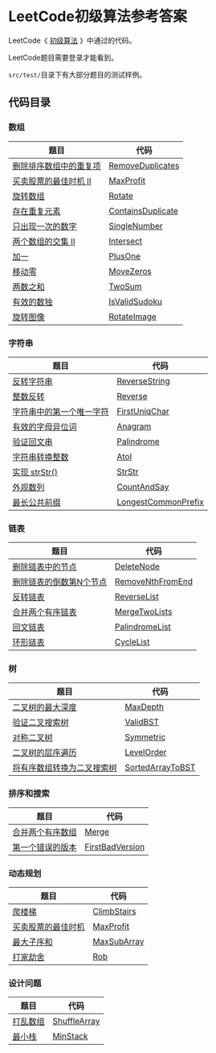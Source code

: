 # LeetCode初级算法参考答案

LeetCode《 [初级算法](https://leetcode-cn.com/leetbook/read/top-interview-questions-easy/) 》中通过的代码。

LeetCode题目需要登录才能看到。

`src/test/`目录下有大部分题目的测试样例。

## 代码目录
### 数组
|题目|代码|
|---|---|
|[删除排序数组中的重复项](https://leetcode-cn.com/leetbook/read/top-interview-questions-easy/x2gy9m/)|[RemoveDuplicates](https://github.com/Germlin/leetcode-top-interview-questions-easy/blob/master/src/main/java/com/germlin/array/RemoveDuplicates.java)|
|[买卖股票的最佳时机 II](https://leetcode-cn.com/leetbook/read/top-interview-questions-easy/x2zsx1/)|[MaxProfit](https://github.com/Germlin/leetcode-top-interview-questions-easy/blob/master/src/main/java/com/germlin/array/MaxProfit.java)|
|[旋转数组](https://leetcode-cn.com/leetbook/read/top-interview-questions-easy/x2skh7/)|[Rotate](https://github.com/Germlin/leetcode-top-interview-questions-easy/blob/master/src/main/java/com/germlin/array/Rotate.java)|
|[存在重复元素](https://leetcode-cn.com/leetbook/read/top-interview-questions-easy/x248f5/)|[ContainsDuplicate](https://github.com/Germlin/leetcode-top-interview-questions-easy/blob/master/src/main/java/com/germlin/array/ContainsDuplicate.java)|
|[只出现一次的数字](https://leetcode-cn.com/leetbook/read/top-interview-questions-easy/x21ib6/)|[SingleNumber](https://github.com/Germlin/leetcode-top-interview-questions-easy/blob/master/src/main/java/com/germlin/array/SingleNumber.java)|
|[两个数组的交集 II](https://leetcode-cn.com/leetbook/read/top-interview-questions-easy/x2y0c2/)|[Intersect](https://github.com/Germlin/leetcode-top-interview-questions-easy/blob/master/src/main/java/com/germlin/array/Intersect.java)|
|[加一](https://leetcode-cn.com/leetbook/read/top-interview-questions-easy/x2cv1c/)|[PlusOne](https://github.com/Germlin/leetcode-top-interview-questions-easy/blob/master/src/main/java/com/germlin/array/PlusOne.java)|
|[移动零](https://leetcode-cn.com/leetbook/read/top-interview-questions-easy/x2ba4i/)|[MoveZeros](https://github.com/Germlin/leetcode-top-interview-questions-easy/blob/master/src/main/java/com/germlin/array/MoveZeros.java)|
|[两数之和](https://leetcode-cn.com/leetbook/read/top-interview-questions-easy/x2jrse/)|[TwoSum](https://github.com/Germlin/leetcode-top-interview-questions-easy/blob/master/src/main/java/com/germlin/array/TwoSum.java)|
|[有效的数独](https://leetcode-cn.com/leetbook/read/top-interview-questions-easy/x2f9gg/)|[IsValidSudoku](https://github.com/Germlin/leetcode-top-interview-questions-easy/blob/master/src/main/java/com/germlin/array/IsValidSudoku.java)|
|[旋转图像](https://leetcode-cn.com/leetbook/read/top-interview-questions-easy/xnhhkv/)|[RotateImage](https://github.com/Germlin/leetcode-top-interview-questions-easy/blob/master/src/main/java/com/germlin/array/RotateImage.java)|

### 字符串
|题目|代码|
|---|---|
|[反转字符串](https://leetcode-cn.com/leetbook/read/top-interview-questions-easy/xnhbqj/)|[ReverseString](https://github.com/Germlin/leetcode-top-interview-questions-easy/blob/master/src/main/java/com/germlin/string/ReverseString.java)|
|[整数反转](https://leetcode-cn.com/leetbook/read/top-interview-questions-easy/xnx13t/)|[Reverse](https://github.com/Germlin/leetcode-top-interview-questions-easy/blob/master/src/main/java/com/germlin/string/Reverse.java)|
|[字符串中的第一个唯一字符](https://leetcode-cn.com/leetbook/read/top-interview-questions-easy/xn5z8r/)|[FirstUniqChar](https://github.com/Germlin/leetcode-top-interview-questions-easy/blob/master/src/main/java/com/germlin/string/FirstUniqChar.java)|
|[有效的字母异位词](https://leetcode-cn.com/leetbook/read/top-interview-questions-easy/xn96us/)|[Anagram](https://github.com/Germlin/leetcode-top-interview-questions-easy/blob/master/src/main/java/com/germlin/string/Anagram.java)|
|[验证回文串](https://leetcode-cn.com/leetbook/read/top-interview-questions-easy/xne8id/)|[Palindrome](https://github.com/Germlin/leetcode-top-interview-questions-easy/blob/master/src/main/java/com/germlin/string/Palindrome.java)|
|[字符串转换整数](https://leetcode-cn.com/leetbook/read/top-interview-questions-easy/xnoilh/)|[AtoI](https://github.com/Germlin/leetcode-top-interview-questions-easy/blob/master/src/main/java/com/germlin/string/AtoI.java)|
|[实现 strStr()](https://leetcode-cn.com/leetbook/read/top-interview-questions-easy/xnr003/)|[StrStr](https://github.com/Germlin/leetcode-top-interview-questions-easy/blob/master/src/main/java/com/germlin/string/StrStr.java)|
|[外观数列](https://leetcode-cn.com/leetbook/read/top-interview-questions-easy/xnpvdm/)|[CountAndSay](https://github.com/Germlin/leetcode-top-interview-questions-easy/blob/master/src/main/java/com/germlin/string/CountAndSay.java)|
|[最长公共前缀](https://leetcode-cn.com/leetbook/read/top-interview-questions-easy/xnmav1/)|[LongestCommonPrefix](https://github.com/Germlin/leetcode-top-interview-questions-easy/blob/master/src/main/java/com/germlin/string/LongestCommonPrefix.java)|

### 链表
|题目|代码|
|---|---|
|[删除链表中的节点](https://leetcode-cn.com/leetbook/read/top-interview-questions-easy/xnarn7/)|[DeleteNode](https://github.com/Germlin/leetcode-top-interview-questions-easy/blob/master/src/main/java/com/germlin/list/DeleteNode.java)|
|[删除链表的倒数第N个节点](https://leetcode-cn.com/leetbook/read/top-interview-questions-easy/xn2925/)|[RemoveNthFromEnd](https://github.com/Germlin/leetcode-top-interview-questions-easy/blob/master/src/main/java/com/germlin/list/RemoveNthFromEnd.java)|
|[反转链表](https://leetcode-cn.com/leetbook/read/top-interview-questions-easy/xnnhm6/)|[ReverseList](https://github.com/Germlin/leetcode-top-interview-questions-easy/blob/master/src/main/java/com/germlin/list/ReverseList.java)|
|[合并两个有序链表](https://leetcode-cn.com/leetbook/read/top-interview-questions-easy/xnnbp2/)|[MergeTwoLists](https://github.com/Germlin/leetcode-top-interview-questions-easy/blob/master/src/main/java/com/germlin/list/MergeTwoLists.java)|
|[回文链表](https://leetcode-cn.com/leetbook/read/top-interview-questions-easy/xnv1oc/)|[PalindromeList](https://github.com/Germlin/leetcode-top-interview-questions-easy/blob/master/src/main/java/com/germlin/list/PalindromeList.java)|
|[环形链表](https://leetcode-cn.com/leetbook/read/top-interview-questions-easy/xnwzei/)|[CycleList](https://github.com/Germlin/leetcode-top-interview-questions-easy/blob/master/src/main/java/com/germlin/list/CycleList.java)|

### 树
|题目|代码|
|---|---|
|[二叉树的最大深度](https://leetcode-cn.com/leetbook/read/top-interview-questions-easy/xnd69e/)|[MaxDepth](https://github.com/Germlin/leetcode-top-interview-questions-easy/blob/master/src/main/java/com/germlin/tree/MaxDepth.java)|
|[验证二叉搜索树](https://leetcode-cn.com/leetbook/read/top-interview-questions-easy/xn08xg/)|[ValidBST](https://github.com/Germlin/leetcode-top-interview-questions-easy/blob/master/src/main/java/com/germlin/tree/ValidBST.java)|
|[对称二叉树](https://leetcode-cn.com/leetbook/read/top-interview-questions-easy/xn7ihv/)|[Symmetric](https://github.com/Germlin/leetcode-top-interview-questions-easy/blob/master/src/main/java/com/germlin/tree/Symmetric.java)|
|[二叉树的层序遍历](https://leetcode-cn.com/leetbook/read/top-interview-questions-easy/xnldjj/)|[LevelOrder](https://github.com/Germlin/leetcode-top-interview-questions-easy/blob/master/src/main/java/com/germlin/tree/LevelOrder.java)|
|[将有序数组转换为二叉搜索树](https://leetcode-cn.com/leetbook/read/top-interview-questions-easy/xninbt/)|[SortedArrayToBST](https://github.com/Germlin/leetcode-top-interview-questions-easy/blob/master/src/main/java/com/germlin/tree/SortedArrayToBST.java)|

### 排序和搜索
|题目|代码|
|---|---|
|[合并两个有序数组](https://leetcode-cn.com/leetbook/read/top-interview-questions-easy/xnumcr/)|[Merge](https://github.com/Germlin/leetcode-top-interview-questions-easy/blob/master/src/main/java/com/germlin/sort/Merge.java)|
|[第一个错误的版本](https://leetcode-cn.com/leetbook/read/top-interview-questions-easy/xnto1s/)|[FirstBadVersion](https://github.com/Germlin/leetcode-top-interview-questions-easy/blob/master/src/main/java/com/germlin/sort/FirstBadVersion.java)|

### 动态规划
|题目|代码|
|---|---|
|[爬楼梯](https://leetcode-cn.com/leetbook/read/top-interview-questions-easy/xn854d/)|[ClimbStairs](https://github.com/Germlin/leetcode-top-interview-questions-easy/blob/master/src/main/java/com/germlin/dynamic/ClimbStairs.java)|
|[买卖股票的最佳时机](https://leetcode-cn.com/leetbook/read/top-interview-questions-easy/xn8fsh/)|[MaxProfit](https://github.com/Germlin/leetcode-top-interview-questions-easy/blob/master/src/main/java/com/germlin/dynamic/MaxProfit.java)|
|[最大子序和](https://leetcode-cn.com/leetbook/read/top-interview-questions-easy/xn3cg3/)|[MaxSubArray](https://github.com/Germlin/leetcode-top-interview-questions-easy/blob/master/src/main/java/com/germlin/dynamic/MaxSubArray.java)|
|[打家劫舍](https://leetcode-cn.com/leetbook/read/top-interview-questions-easy/xnq4km/)|[Rob](https://github.com/Germlin/leetcode-top-interview-questions-easy/blob/master/src/main/java/com/germlin/dynamic/Rob.java)|

### 设计问题
|题目|代码|
|---|---|
|[打乱数组](https://leetcode-cn.com/leetbook/read/top-interview-questions-easy/xn6gq1/)|[ShuffleArray](https://github.com/Germlin/leetcode-top-interview-questions-easy/blob/master/src/main/java/com/germlin/design/ShuffleArray.java)|
|[最小栈](https://leetcode-cn.com/leetbook/read/top-interview-questions-easy/xnkq37/)|[MinStack](https://github.com/Germlin/leetcode-top-interview-questions-easy/blob/master/src/main/java/com/germlin/design/MinStack.java)|
